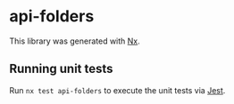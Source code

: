 # api-folders

This library was generated with [Nx](https://nx.dev).

## Running unit tests

Run `nx test api-folders` to execute the unit tests via [Jest](https://jestjs.io).
